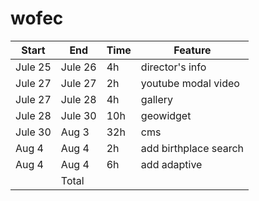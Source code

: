 # wofec

| Start | End   | Time | Feature |
| ----- | ----- | ---- | ------- |
| Jule 25 | Jule 26 | 4h  | director's info |
| Jule 27 | Jule 27 | 2h  | youtube modal video |
| Jule 27 | Jule 28 | 4h  | gallery |
| Jule 28 | Jule 30 | 10h | geowidget |
| Jule 30 | Aug 3 | 32h | cms |
| Aug 4 | Aug 4 | 2h | add birthplace search |
| Aug 4 | Aug 4 | 6h | add adaptive |
|         | Total   |     |     |
